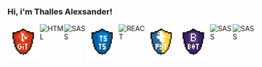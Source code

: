 ### Hi, i'm Thalles Alexsander!


<div style="display:flex">
 <a> 
   <img align="center" src="https://github.com/gustavofbc/pixel_of_shields/blob/main/base/git.png" alt="SASS" height="75" width="75" />
  </a>
 <a> 
   <img align="center" src="https://github.com/gustavofbc/pixel_of_shields/blob/main/base/react.png" alt="HTML" height="75" width="75" />
 </a>
 <a> 
    <img align="center" src="https://github.com/gustavofbc/pixel_of_shields/blob/main/base/tailwind.png" alt="SASS" height="75" width="75" />
  </a>
 <a> 
   <img align="center" src="https://github.com/gustavofbc/pixel_of_shields/blob/main/base/typescript.png" alt="SASS" height="75" width="75" />
  </a>
 <a> 
   <img align="center" src="https://github.com/gustavofbc/pixel_of_shields/blob/main/base/javascript.png" alt="REACT" height="75" width="75" />
</a>
 <a> 
   <img align="center" src="https://github.com/gustavofbc/pixel_of_shields/blob/main/base/python.png" alt="SASS" height="75" width="75" />
  </a>
 <a> 
  <img align="center" src="https://github.com/gustavofbc/pixel_of_shields/blob/main/base/bootstrap.png" alt="SASS" height="75" width="75" />
   </a>
  <a> 
   <img align="center" src="https://github.com/gustavofbc/pixel_of_shields/blob/main/base/figma.png" alt="SASS" height="75" width="75" />
  </a>
 <a> 
   <img align="center" src="https://github.com/gustavofbc/pixel_of_shields/blob/main/base/adobe_photoshop.png" alt="SASS" height="75" width="75" />
  </a>
</div>

